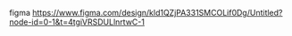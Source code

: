figma https://www.figma.com/design/kld1QZjPA331SMCOLif0Dg/Untitled?node-id=0-1&t=4tgiVRSDULlnrtwC-1 
